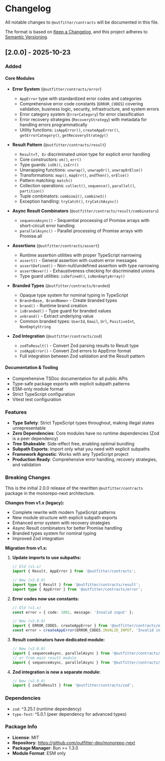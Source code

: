 # Changelog

All notable changes to `@outfitter/contracts` will be documented in this file.

The format is based on [Keep a Changelog](https://keepachangelog.com/en/1.0.0/),
and this project adheres to [Semantic Versioning](https://semver.org/spec/v2.0.0.html).

## [2.0.0] - 2025-10-23

### Added

#### Core Modules
- **Error System** (`@outfitter/contracts/error`)
  - `AppError` type with standardized error codes and categories
  - Comprehensive error code constants (`ERROR_CODES`) covering validation, business logic, security, infrastructure, and system errors
  - Error category system (`ErrorCategory`) for error classification
  - Error recovery strategies (`RecoveryStrategy`) with metadata for handling errors programmatically
  - Utility functions: `isAppError()`, `createAppError()`, `getErrorCategory()`, `getRecoveryStrategy()`

- **Result Pattern** (`@outfitter/contracts/result`)
  - `Result<T, E>` discriminated union type for explicit error handling
  - Core constructors: `ok()`, `err()`
  - Type guards: `isOk()`, `isErr()`
  - Unwrapping functions: `unwrap()`, `unwrapOr()`, `unwrapOrElse()`
  - Transformations: `map()`, `mapErr()`, `andThen()`, `orElse()`
  - Pattern matching: `match()`
  - Collection operations: `collect()`, `sequence()`, `parallel()`, `partition()`
  - Tuple combinators: `combine2()`, `combine3()`
  - Exception handling: `tryCatch()`, `tryCatchAsync()`

- **Async Result Combinators** (`@outfitter/contracts/result/combinators`)
  - `sequenceAsync()` - Sequential processing of Promise<Result> arrays with short-circuit error handling
  - `parallelAsync()` - Parallel processing of Promise<Result> arrays with Promise.all

- **Assertions** (`@outfitter/contracts/assert`)
  - Runtime assertion utilities with proper TypeScript narrowing
  - `assert()` - General assertion with custom error messages
  - `assertDefined()` - Non-null/undefined assertion with type narrowing
  - `assertNever()` - Exhaustiveness checking for discriminated unions
  - Type guard utilities: `isDefined()`, `isNonEmptyArray()`

- **Branded Types** (`@outfitter/contracts/branded`)
  - Opaque type system for nominal typing in TypeScript
  - `Brand<Base, BrandName>` - Create branded types
  - `brand()` - Runtime brand creation
  - `isBranded()` - Type guard for branded values
  - `unbrand()` - Extract underlying value
  - Common branded types: `UserId`, `Email`, `Url`, `PositiveInt`, `NonEmptyString`

- **Zod Integration** (`@outfitter/contracts/zod`)
  - `zodToResult()` - Convert Zod parsing results to Result type
  - `zodAppError()` - Convert Zod errors to AppError format
  - Full integration between Zod validation and the Result pattern

#### Documentation & Tooling
- Comprehensive TSDoc documentation for all public APIs
- Type-safe package exports with explicit subpath patterns
- ESM-only module format
- Strict TypeScript configuration
- Vitest test configuration

### Features

- **Type Safety**: Strict TypeScript types throughout, making illegal states unrepresentable
- **Zero Dependencies**: Core modules have no runtime dependencies (Zod is a peer dependency)
- **Tree Shakeable**: Side-effect free, enabling optimal bundling
- **Subpath Exports**: Import only what you need with explicit subpaths
- **Framework Agnostic**: Works with any TypeScript project
- **Production Ready**: Comprehensive error handling, recovery strategies, and validation

### Breaking Changes

This is the initial 2.0.0 release of the rewritten `@outfitter/contracts` package in the monorepo-next architecture.

**Changes from v1.x (legacy):**
- Complete rewrite with modern TypeScript patterns
- New module structure with explicit subpath exports
- Enhanced error system with recovery strategies
- Async Result combinators for better Promise handling
- Branded types system for nominal typing
- Improved Zod integration

**Migration from v1.x:**

1. **Update imports to use subpaths:**
   ```typescript
   // Old (v1.x)
   import { Result, AppError } from '@outfitter/contracts';

   // New (v2.0.0)
   import type { Result } from '@outfitter/contracts/result';
   import type { AppError } from '@outfitter/contracts/error';
   ```

2. **Error codes now use constants:**
   ```typescript
   // Old (v1.x)
   const error = { code: 1001, message: 'Invalid input' };

   // New (v2.0.0)
   import { ERROR_CODES, createAppError } from '@outfitter/contracts/error';
   const error = createAppError(ERROR_CODES.INVALID_INPUT, 'Invalid input');
   ```

3. **Result combinators have dedicated module:**
   ```typescript
   // New (v2.0.0)
   import { sequenceAsync, parallelAsync } from '@outfitter/contracts/result/combinators';
   // or from main result module
   import { sequenceAsync, parallelAsync } from '@outfitter/contracts/result';
   ```

4. **Zod integration is now a separate module:**
   ```typescript
   // New (v2.0.0)
   import { zodToResult } from '@outfitter/contracts/zod';
   ```

### Dependencies

- `zod`: ^3.25.1 (runtime dependency)
- `type-fest`: ^5.0.1 (peer dependency for advanced types)

### Package Info

- **License**: MIT
- **Repository**: https://github.com/outfitter-dev/monorepo-next
- **Package Manager**: Bun >= 1.3.0
- **Module Format**: ESM only
